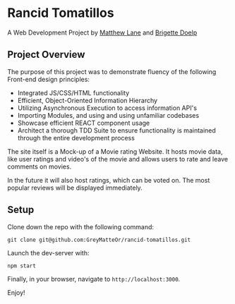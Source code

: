 # Rancid Tomatillos

A Web Development Project by [Matthew Lane](https://github.com/GreyMatteOr) and [Brigette Doelp](https://github.com/BrigetteDoelp)

## Project Overview

The purpose of this project was to demonstrate fluency of the following Front-end design principles:

  - Integrated JS/CSS/HTML functionality
  - Efficient, Object-Oriented Information Hierarchy
  - Utilizing Asynchronous Execution to access information API's
  - Importing Modules, and using and using unfamiliar codebases
  - Showcase efficient REACT component usage
  - Architect a thorough TDD Suite to ensure functionality is maintained through the entire development process

The site itself is a Mock-up of a Movie rating Website. It hosts movie data, like user ratings and video's of the movie and allows users to rate and leave comments on movies.

In the future it will also host ratings, which can be voted on. The most popular reviews will be displayed immediately.

## Setup

Clone down the repo with the following command:

```
git clone git@github.com:GreyMatteOr/rancid-tomatillos.git
```

Launch the dev-server with:

```
npm start
```

Finally, in your browser, navigate to `http://localhost:3000`.

Enjoy!
